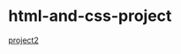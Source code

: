 # html-and-css-project
[project2](https://miro.com/app/board/uXjVPJLijKs=/?share_link_id=473172805708)
